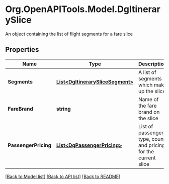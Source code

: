 # Org.OpenAPITools.Model.DgItinerarySlice
An object containing the list of flight segments for a fare slice

## Properties

Name | Type | Description | Notes
------------ | ------------- | ------------- | -------------
**Segments** | [**List&lt;DgItinerarySliceSegment&gt;**](DgItinerarySliceSegment.md) | A list of segments which make up the slice | 
**FareBrand** | **string** | Name of the fare brand on the slice | [optional] 
**PassengerPricing** | [**List&lt;DgPassengerPricing&gt;**](DgPassengerPricing.md) | List of passengers type, count and pricing for the current slice | [optional] 

[[Back to Model list]](../README.md#documentation-for-models) [[Back to API list]](../README.md#documentation-for-api-endpoints) [[Back to README]](../README.md)


